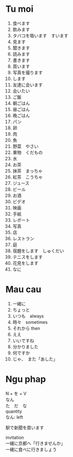 # Tu moi

1. 食べます  
2. 飲みます
3. タバコを吸います　すいます
4. 見ます
5. 聞きます
6. 読みます
7. 書きます
8. 買います
9. 写真を撮ります
10. します
11. 友達に会います
12. 会いたい
13. ご飯
14. 朝ごはん
15. 昼ごはん
16. 晩ごはん
17. パン
18. 卵
19. 肉
20. 魚
21. 野菜　やさい
22. 果物　くだもの
23. 水
24. お茶
25. 抹茶　まっちゃ
26. 紅茶　こうちゃ
27. ジュース
28. ビール
29. お酒
30. ビデオ
31. 映画
32. 手紙
33. レポート
34. 写真
35. 店
36. レストラン
37. 庭
38. 宿題をします　しゅくだい
39. テニスをします
40. 花見をします
41. なに

# Mau cau
1. 一緒に
2. ちょっと
3. いつも　always
4. 時々　sometimes
5. それから then
6. ええ
7. いいですね
8. 分かりました
9. 何ですか
10. じゃ、　また「あした」

# Ngu phap

N + を + V  
なん  
た　だ　な  
quantity  
なん: left  

駅で新聞を買います

invitation  
一緒に京都へ「行きませんか」  
一緒に食べに行きましょう


